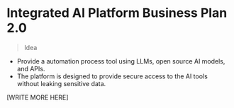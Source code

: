 # Integrated AI Platform Business Plan 2.0

> Idea

- Provide a automation process tool using LLMs, open source AI models, and APIs.
- The platform is designed to provide secure access to the AI tools without leaking sensitive data.

[WRITE MORE HERE]
